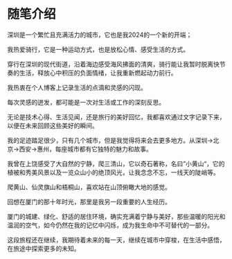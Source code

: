 # 随笔介绍





深圳是一个繁忙且充满活力的城市，它也是我2024的一个新的开端；



我热爱骑行，它是一种运动方式，也是放松心情、感受生活的方式。



穿行在深圳的现代街道，沿着海边感受海风拂面的清爽，骑行能让我暂时脱离快节奏的生活，释放心中积压的负面情绪，让我重新燃起动力前行。



我热衷在个人博客上记录生活的点滴和灵感的闪现。



每次灵感的迸发，都可能是一次对生活或工作的深刻反思。



无论是技术心得、生活见闻，还是旅行的美好回忆，我都喜欢通过文字记录下来，以便在未来回顾这些美好的瞬间。



我的足迹踏足很少，只有几个城市，但是我觉得将来会去更多地方。从深圳->北京->西安->惠州，每座城市都有它独特的魅力和故事。



我曾在上饶感受了大自然的宁静，爬三清山，它以奇石著称，名曰”小黄山“，它的植被和秀美风景以及一览众山小的绝顶风光，让我念念不忘，一线天的陡峭等。



爬黄山、仙灵旗山和梧桐山，喜欢站在山顶俯瞰大地的感觉。



回想在厦门的那十年时光，那里是我另一段重要的人生经历。



厦门的城建、绿化、舒适的居住环境，确实充满着宁静与美好，那些温暖的阳光和温润的空气，如今仍然在我的记忆中闪烁，成为我生命中不可替代的一部分。



这段旅程还在继续，我期待着未来的每一天，继续在城市中穿梭，在生活中感悟，在旅途中探索更多的未知。



<!-- more -->

<script src="https://giscus.app/client.js"
	data-repo="joshzhong66/Josh-Mkdocs"
	data-repo-id="850548176"
	data-mapping="number"
	data-term="1"
	data-reactions-enabled="1"
	data-emit-metadata="0"
	data-input-position="bottom"
	data-theme="light"
	data-lang="zh-CN"
	crossorigin="anonymous"
	async>
</script>


